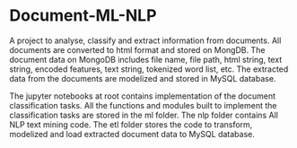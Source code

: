 # Document-ML-NLP
A project to analyse, classify and extract information from documents. All documents are converted to html format and stored on MongDB. The document data on MongoDB includes file name, file path, html string, text string, encoded features, text string, tokenized word list, etc. The extracted data from the documents are modelized and stored in MySQL database.

The jupyter notebooks at root contains implementation of the document classification tasks. All the functions and modules built to implement the classification tasks are stored in the ml folder. The nlp folder contains All NLP text mining code. The etl folder stores the code to transform, modelized and load extracted document data to MySQL database.  
